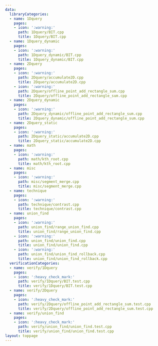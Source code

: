 ```yaml
---
data:
  libraryCategories:
  - name: 1Dquery
    pages:
    - icon: ':warning:'
      path: 1Dquery/BIT.cpp
      title: 1Dquery/BIT.cpp
  - name: 1Dquery_dynamic
    pages:
    - icon: ':warning:'
      path: 1Dquery_dynamic/BIT.cpp
      title: 1Dquery_dynamic/BIT.cpp
  - name: 2Dquery
    pages:
    - icon: ':warning:'
      path: 2Dquery/accumulate2D.cpp
      title: 2Dquery/accumulate2D.cpp
    - icon: ':warning:'
      path: 2Dquery/offline_point_add_rectangle_sum.cpp
      title: 2Dquery/offline_point_add_rectangle_sum.cpp
  - name: 2Dquery_dynamic
    pages:
    - icon: ':warning:'
      path: 2Dquery_dynamic/offline_point_add_rectangle_sum.cpp
      title: 2Dquery_dynamic/offline_point_add_rectangle_sum.cpp
  - name: 2Dquery_static
    pages:
    - icon: ':warning:'
      path: 2Dquery_static/accumulate2D.cpp
      title: 2Dquery_static/accumulate2D.cpp
  - name: math
    pages:
    - icon: ':warning:'
      path: math/kth_root.cpp
      title: math/kth_root.cpp
  - name: misc
    pages:
    - icon: ':warning:'
      path: misc/segment_merge.cpp
      title: misc/segment_merge.cpp
  - name: technique
    pages:
    - icon: ':warning:'
      path: technique/contrast.cpp
      title: technique/contrast.cpp
  - name: union_find
    pages:
    - icon: ':warning:'
      path: union_find/range_union_find.cpp
      title: union_find/range_union_find.cpp
    - icon: ':warning:'
      path: union_find/union_find.cpp
      title: union_find/union_find.cpp
    - icon: ':warning:'
      path: union_find/union_find_rollback.cpp
      title: union_find/union_find_rollback.cpp
  verificationCategories:
  - name: verify/1Dquery
    pages:
    - icon: ':heavy_check_mark:'
      path: verify/1Dquery/BIT.test.cpp
      title: verify/1Dquery/BIT.test.cpp
  - name: verify/2Dquery
    pages:
    - icon: ':heavy_check_mark:'
      path: verify/2Dquery/offline_point_add_rectangle_sum.test.cpp
      title: verify/2Dquery/offline_point_add_rectangle_sum.test.cpp
  - name: verify/union_find
    pages:
    - icon: ':heavy_check_mark:'
      path: verify/union_find/union_find.test.cpp
      title: verify/union_find/union_find.test.cpp
layout: toppage
---
```

